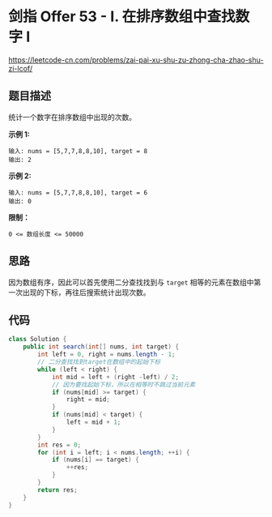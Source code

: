 # 剑指 Offer 53 - I. 在排序数组中查找数字 I

https://leetcode-cn.com/problems/zai-pai-xu-shu-zu-zhong-cha-zhao-shu-zi-lcof/

## 题目描述

统计一个数字在排序数组中出现的次数。

 

**示例 1:**

```
输入: nums = [5,7,7,8,8,10], target = 8
输出: 2
```



**示例 2:**

```
输入: nums = [5,7,7,8,8,10], target = 6
输出: 0
```



**限制：**

`0 <= 数组长度 <= 50000`



## 思路

因为数组有序，因此可以首先使用二分查找找到与 `target` 相等的元素在数组中第一次出现的下标，再往后搜索统计出现次数。



## 代码

```java
class Solution {
    public int search(int[] nums, int target) {
        int left = 0, right = nums.length - 1;
        // 二分查找找到target在数组中的起始下标
        while (left < right) {
            int mid = left + (right -left) / 2;
            // 因为要找起始下标，所以在相等时不跳过当前元素
            if (nums[mid] >= target) {
                right = mid;
            }
            if (nums[mid] < target) {
                left = mid + 1;
            }
        }
        int res = 0;
        for (int i = left; i < nums.length; ++i) {
            if (nums[i] == target) {
                ++res;
            }
        }
        return res;
    }
}
```

